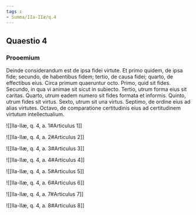 ```yaml
---
tags : 
- Summa/IIa-IIæ/q.4
---
```


## Quaestio 4

### Prooemium

Deinde considerandum est de ipsa fidei virtute. Et primo quidem, de ipsa fide; secundo, de habentibus fidem; tertio, de causa fidei; quarto, de effectibus eius. Circa primum quaeruntur octo. Primo, quid sit fides. Secundo, in qua vi animae sit sicut in subiecto. Tertio, utrum forma eius sit caritas. Quarto, utrum eadem numero sit fides formata et informis. Quinto, utrum fides sit virtus. Sexto, utrum sit una virtus. Septimo, de ordine eius ad alias virtutes. Octavo, de comparatione certitudinis eius ad certitudinem virtutum intellectualium.

![[IIa-IIæ, q. 4, a. 1#Articulus 1]]

![[IIa-IIæ, q. 4, a. 2#Articulus 2]]

![[IIa-IIæ, q. 4, a. 3#Articulus 3]]

![[IIa-IIæ, q. 4, a. 4#Articulus 4]]

![[IIa-IIæ, q. 4, a. 5#Articulus 5]]

![[IIa-IIæ, q. 4, a. 6#Articulus 6]]

![[IIa-IIæ, q. 4, a. 7#Articulus 7]]

![[IIa-IIæ, q. 4, a. 8#Articulus 8]]

